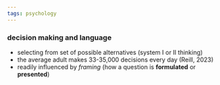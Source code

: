 ```yaml
---
tags: psychology
---
```


### decision making and language
- selecting from set of possible alternatives (system I or II thinking)
- the average adult makes 33-35,000 decisions every day (Reill, 2023)
- readily influenced by *framing* (how a question is **formulated** or **presented**)



